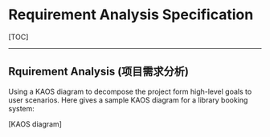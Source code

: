 # Requirement Analysis Specification

[TOC]

------

## Rquirement Analysis (项目需求分析)

Using a KAOS diagram to decompose the project form high-level goals to user scenarios. Here gives a sample KAOS diagram for a library booking system:

[KAOS diagram]